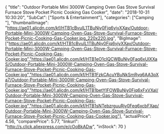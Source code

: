 {
	"title": "Outdoor Portable Mini 3000W Camping Oven Gas Stove Survival Furnace Stove Pocket Picnic Cooking Gas Cooker",
	"date": "2018-10-31 10:30:20",
	"SubCat": ["Sports & Entertainment"],
	"categories": ["Camping "],
	"thumbnailImage": "https://ae01.alicdn.com/kf/HTB1cBvuIL1TBuNjy0Fjq6yjyXXav/Outdoor-Portable-Mini-3000W-Camping-Oven-Gas-Stove-Survival-Furnace-Stove-Pocket-Picnic-Cooking-Gas-Cooker.jpg_220x220.jpg",
	"BigImage": ["https://ae01.alicdn.com/kf/HTB1cBvuIL1TBuNjy0Fjq6yjyXXav/Outdoor-Portable-Mini-3000W-Camping-Oven-Gas-Stove-Survival-Furnace-Stove-Pocket-Picnic-Cooking-Gas-Cooker.jpg","https://ae01.alicdn.com/kf/HTB1eO1cIQCWBuNjy0Faq6xUlXXaS/Outdoor-Portable-Mini-3000W-Camping-Oven-Gas-Stove-Survival-Furnace-Stove-Pocket-Picnic-Cooking-Gas-Cooker.jpg","https://ae01.alicdn.com/kf/HTB1FzkCAcuYBuNkSmRyq6AA3pXa7/Outdoor-Portable-Mini-3000W-Camping-Oven-Gas-Stove-Survival-Furnace-Stove-Pocket-Picnic-Cooking-Gas-Cooker.jpg","https://ae01.alicdn.com/kf/HTB1betYIFOWBuNjy0Fiq6xFxVXaI/Outdoor-Portable-Mini-3000W-Camping-Oven-Gas-Stove-Survival-Furnace-Stove-Pocket-Picnic-Cooking-Gas-Cooker.jpg","https://ae01.alicdn.com/kf/HTB1sNTebzrguuRjy0Feq6xcbFXap/Outdoor-Portable-Mini-3000W-Camping-Oven-Gas-Stove-Survival-Furnace-Stove-Pocket-Picnic-Cooking-Gas-Cooker.jpg"],
	"actualPrice": 4.56,
	"comparePrice": 5.77,
	"linkurl": "http://s.click.aliexpress.com/e/cOoBkADw",
	"inStock": 70
}
